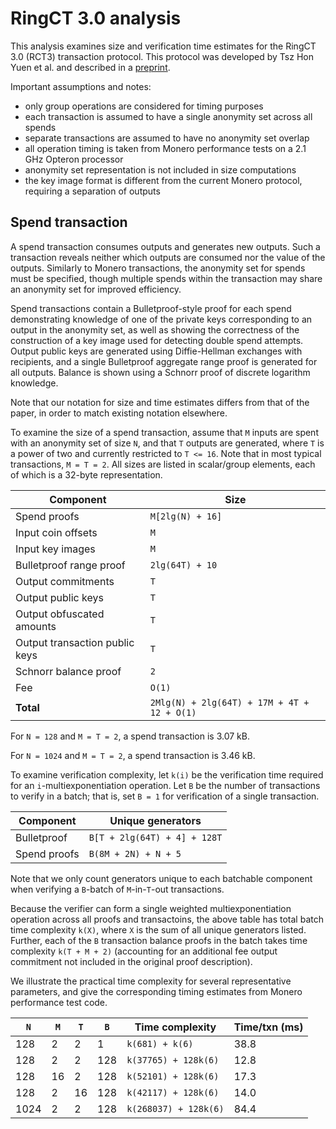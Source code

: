 # RingCT 3.0 analysis

This analysis examines size and verification time estimates for the RingCT 3.0 (RCT3) transaction protocol. This protocol was developed by Tsz Hon Yuen et al. and described in a [preprint](https://eprint.iacr.org/2019/508).

Important assumptions and notes:
- only group operations are considered for timing purposes
- each transaction is assumed to have a single anonymity set across all spends
- separate transactions are assumed to have no anonymity set overlap
- all operation timing is taken from Monero performance tests on a 2.1 GHz Opteron processor
- anonymity set representation is not included in size computations
- the key image format is different from the current Monero protocol, requiring a separation of outputs


## Spend transaction

A spend transaction consumes outputs and generates new outputs. Such a transaction reveals neither which outputs are consumed nor the value of the outputs. Similarly to Monero transactions, the anonymity set for spends must be specified, though multiple spends within the transaction may share an anonymity set for improved efficiency.

Spend transactions contain a Bulletproof-style proof for each spend demonstrating knowledge of one of the private keys corresponding to an output in the anonymity set, as well as showing the correctness of the construction of a key image used for detecting double spend attempts. Output public keys are generated using Diffie-Hellman exchanges with recipients, and a single Bulletproof aggregate range proof is generated for all outputs. Balance is shown using a Schnorr proof of discrete logarithm knowledge.

Note that our notation for size and time estimates differs from that of the paper, in order to match existing notation elsewhere.

To examine the size of a spend transaction, assume that `M` inputs are spent with an anonymity set of size `N`, and that `T` outputs are generated, where `T` is a power of two and currently restricted to `T <= 16`. Note that in most typical transactions, `M = T = 2`. All sizes are listed in scalar/group elements, each of which is a 32-byte representation.

Component | Size
--------- | ----
Spend proofs | `M[2lg(N) + 16]`
Input coin offsets | `M`
Input key images | `M`
Bulletproof range proof | `2lg(64T) + 10`
Output commitments | `T`
Output public keys | `T`
Output obfuscated amounts | `T`
Output transaction public keys | `T`
Schnorr balance proof | `2`
Fee | `O(1)`
**Total** | `2Mlg(N) + 2lg(64T) + 17M + 4T + 12 + O(1)`

For `N = 128` and `M = T = 2`, a spend transaction is 3.07 kB.

For `N = 1024` and `M = T = 2`, a spend transaction is 3.46 kB.

To examine verification complexity, let `k(i)` be the verification time required for an `i`-multiexponentiation operation. Let `B` be the number of transactions to verify in a batch; that is, set `B = 1` for verification of a single transaction.

Component | Unique generators
--------- | -----------------
Bulletproof | `B[T + 2lg(64T) + 4] + 128T`
Spend proofs | `B(8M + 2N) + N + 5`

Note that we only count generators unique to each batchable component when verifying a `B`-batch of `M`-in-`T`-out transactions.

Because the verifier can form a single weighted multiexponentiation operation across all proofs and transactoins, the above table has total batch time complexity `k(X)`, where `X` is the sum of all unique generators listed. Further, each of the `B` transaction balance proofs in the batch takes time complexity `k(T + M + 2)` (accounting for an additional fee output commitment not included in the original proof description).

We illustrate the practical time complexity for several representative parameters, and give the corresponding timing estimates from Monero performance test code.

`N` | `M` | `T` | `B` | Time complexity | Time/txn (ms)
--- | --- | --- | --- | --------------- | -------------
128 |   2 |   2 |   1 | `k(681) + k(6)` | 38.8
128 |   2 |   2 | 128 | `k(37765) + 128k(6)` | 12.8
128 |  16 |   2 | 128 | `k(52101) + 128k(6)` | 17.3
128 |   2 |  16 | 128 | `k(42117) + 128k(6)` | 14.0
1024 |  2 |   2 | 128 | `k(268037) + 128k(6)` | 84.4
